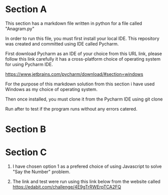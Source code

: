 # Section A

This section has a markdown file written in python for a file called "Anagram.py"

In order to run this file, you must first install your local IDE. This repository was created and committed using IDE called Pycharm.


First download Pycharm as an IDE of your choice from this URL link, please follow this link carefully it has a cross-platform choice of operating system for using Pycharm IDE. 


https://www.jetbrains.com/pycharm/download/#section=windows

For the purpose of this markdown solution from this section i have used Windows as my choice of operating system.

Then once installed, you must clone it from the Pycharm IDE using git clone 

Run after to test if the program runs without any errors catered.









# Section B










# Section C

1. I have chosen option 1 as a prefered choice of using Javascript to solve "Say the Number" problem.

2. The link and test were run using this link below from the website called https://edabit.com/challenge/4E9gTrRWErpTCA2FQ





